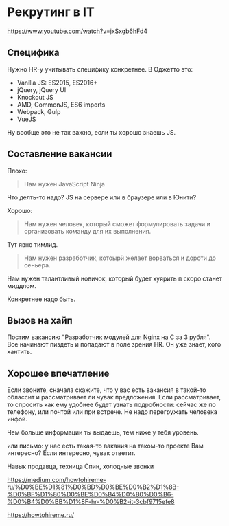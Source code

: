 # Рекрутинг в IT
https://www.youtube.com/watch?v=jxSxgb6hFd4

## Специфика
Нужно HR-у учитывать специфику конкретнее. В Оджетто это:
- Vanilla JS: ES2015, ES2016+
- jQuery, jQuery UI
- Knockout JS
- AMD, CommonJS, ES6 imports
- Webpack, Gulp
- VueJS

Ну вообще это не так важно, если ты хорошо знаешь JS.

## Составление вакансии 
Плохо:

> Нам нужен JavaScript Ninja

Что делть-то надо? JS на сервере или в браузере или в Юнити?

Хорошо:

> Нам нужен человек, который сможет формулировать задачи и организовать команду для их выполнения.

Тут явно тимлид.

> Нам нужен разработчик, котоырй желает ворваться и дороти до сеньера.

Нам нужен талантливый новичок, который будет хуярить п скоро станет миддлом.

Конкретнее надо быть.

## Вызов на хайп
Постим вакансию "Разработчик модулей для Nginx на C за 3 рубля". Все начинают пиздеть и попадают в поле зрения HR. Он уже знает, кого хантить.

## Хорошее впечатление
Если звоните, сначала скажите, что у вас есть вакансия в такой-то облассит и рассматривает ли чувак предложения. Если рассматривает, то спросить как ему удобнее будет узнать подробности: сейчас же по телефону, или почтой или при встрече. Не надо перегружать человека инфой.

Чем больше информации ты выдаешь, тем ниже у тебя уровень.

или письмо: у нас есть такая-то вакания на таком-то проекте Вам интересно? Если интересно, чувак ответит.

Навык продавца, техница Спин, холодные звонки 

https://medium.com/howtohireme-ru/%D0%BE%D1%81%D0%BD%D0%BE%D0%B2%D1%8B-%D0%BF%D1%80%D0%BE%D0%B4%D0%B0%D0%B6-%D0%B4%D0%BB%D1%8F-hr-%D0%B2-it-3cbf9715efe8

https://howtohireme.ru/
